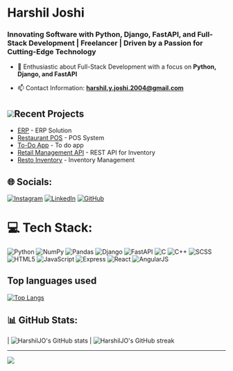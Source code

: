 <h1>Harshil Joshi</h1>
<h3>Innovating Software with Python, Django, FastAPI, and Full-Stack Development | Freelancer | Driven by a Passion for Cutting-Edge Technology
</h3>

- 🔭 Enthusiastic about Full-Stack Development with a focus on **Python, Django, and FastAPI**

- 📫 Contact Information: **harshil.y.joshi.2004@gmail.com**


## <img src="https://github.com/user-attachments/assets/ea23e2c4-f1c6-4f39-aba8-3674336873e5" style="margin-top:7px;">Recent Projects</img>
- [ERP](https://github.com/HarshilJO/ERP) - ERP Solution <br>
- [Restaurant POS](https://github.com/HarshilJO/Restro_POS) - POS System <br>
- [To-Do App](https://github.com/HarshilJO/TO-DO-app) - To do app <br>
- [Retail Management API](https://github.com/HarshilJO/PHP-API) - REST API for Inventory <br>
- [Resto Inventory](https://github.com/HarshilJO/Resto_Inventory) - Inventory Management <br>



## 🌐 Socials:
[![Instagram](https://img.shields.io/badge/Instagram-%23E4405F.svg?logo=Instagram&logoColor=white)](https://www.instagram.com/harshil.__.joshi/) [![LinkedIn](https://img.shields.io/badge/LinkedIn-%230077B5.svg?logo=linkedin&logoColor=white)](https://www.linkedin.com/in/harshil-joshi-50726f6772616d6d6572/) [![GitHub](https://img.shields.io/badge/GitHub-%2312100E.svg?logo=github&logoColor=white)](https://github.com/HarshilJO/)

# 💻 Tech Stack:
![Python](https://img.shields.io/badge/python-3670A0?style=for-the-badge&logo=python&logoColor=ffdd54)
![NumPy](https://img.shields.io/badge/numpy-%23013243.svg?style=for-the-badge&logo=numpy&logoColor=white)
![Pandas](https://img.shields.io/badge/pandas-%23150458.svg?style=for-the-badge&logo=pandas&logoColor=white)
![Django](https://img.shields.io/badge/Django-092E20?style=for-the-badge&logo=django&logoColor=white)
![FastAPI](https://img.shields.io/badge/fastapi-%2300ADD8.svg?style=for-the-badge&logo=fastapi&logoColor=white)
![C](https://img.shields.io/badge/C-%2300599C.svg?style=for-the-badge&logo=c&logoColor=white)
![C++](https://img.shields.io/badge/C++-%2300599C.svg?style=for-the-badge&logo=c%2B%2B&logoColor=white)
![SCSS](https://img.shields.io/badge/SCSS-hotpink.svg?style=for-the-badge&logo=SASS&logoColor=white)
![HTML5](https://img.shields.io/badge/html5-%23E34F26.svg?style=for-the-badge&logo=html5&logoColor=white)
![JavaScript](https://img.shields.io/badge/javascript-%23323330.svg?style=for-the-badge&logo=javascript&logoColor=%23F7DF1E)
![Express](https://img.shields.io/badge/express-%23404d59.svg?style=for-the-badge&logo=express&logoColor=%2361DAFB)
![React](https://img.shields.io/badge/react-%2320232a.svg?style=for-the-badge&logo=react&logoColor=%2361DAFB)
![AngularJS](https://img.shields.io/badge/angular.js-%23E23237.svg?style=for-the-badge&logo=angularjs&logoColor=white)


## Top languages used
[![Top Langs](https://github-readme-stats.vercel.app/api/top-langs/?username=HarshilJO&theme=tokyonight&hide_border=false)](https://github.com/HarshilJO)


## 📊 GitHub Stats:
| ![HarshilJO's GitHub stats](https://github-readme-stats.vercel.app/api?username=HarshilJO&theme=tokyonight&hide_border=false&include_all_commits=true&count_private=true) | ![HarshilJO's GitHub streak](https://github-readme-streak-stats.herokuapp.com/?user=HarshilJO&theme=tokyonight&hide_border=false)


---
[![](https://visitcount.itsvg.in/api?id=HarshilJO&icon=0&color=0)](https://visitcount.itsvg.in)
